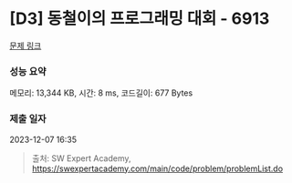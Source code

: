 # [D3] 동철이의 프로그래밍 대회 - 6913 

[문제 링크](https://swexpertacademy.com/main/code/problem/problemDetail.do?contestProbId=AWicMVWKTuMDFAUL) 

### 성능 요약

메모리: 13,344 KB, 시간: 8 ms, 코드길이: 677 Bytes

### 제출 일자

2023-12-07 16:35



> 출처: SW Expert Academy, https://swexpertacademy.com/main/code/problem/problemList.do